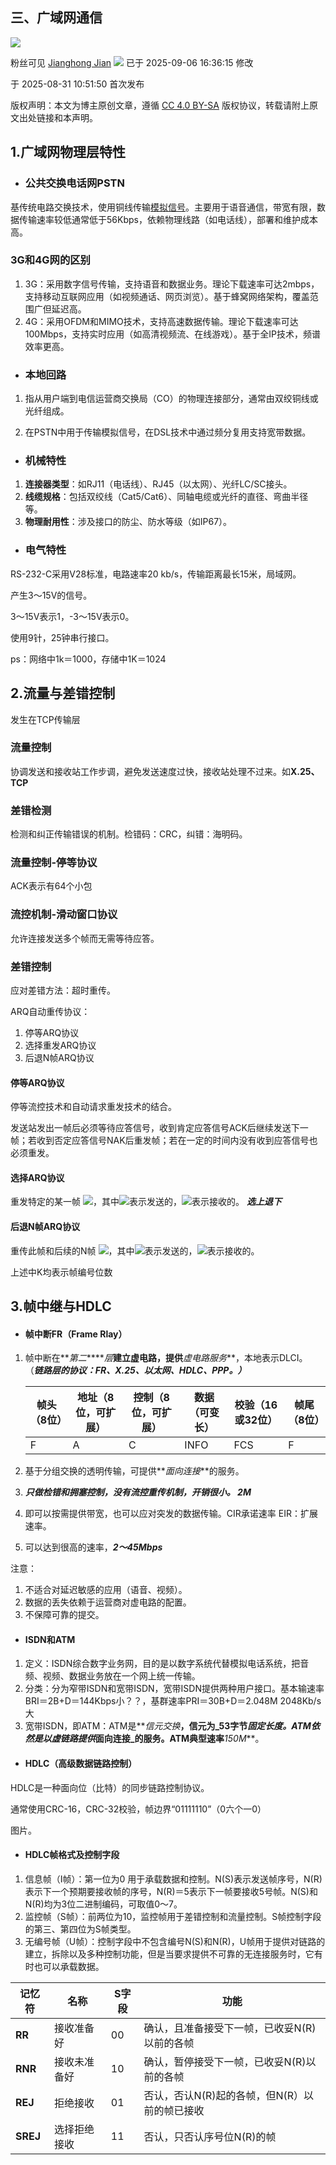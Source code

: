 ## 三、广域网通信

![](%E4%B8%89%E5%B9%BF%E5%9F%9F%E7%BD%91%E9%80%9A%E4%BF%A14g%E6%98%AF%E5%B9%BF%E5%9F%9F%E7%BD%91%E7%9A%84%E6%8A%80%E6%9C%AF/original.png)

粉丝可见 [Jianghong Jian](https://blog.csdn.net/2501_93097309 "Jianghong Jian") ![](%E4%B8%89%E5%B9%BF%E5%9F%9F%E7%BD%91%E9%80%9A%E4%BF%A14g%E6%98%AF%E5%B9%BF%E5%9F%9F%E7%BD%91%E7%9A%84%E6%8A%80%E6%9C%AF/newUpTime2.png) 已于 2025-09-06 16:36:15 修改

于 2025-08-31 10:51:50 首次发布

版权声明：本文为博主原创文章，遵循 [CC 4.0 BY-SA](http://creativecommons.org/licenses/by-sa/4.0/) 版权协议，转载请附上原文出处链接和本声明。

## 1.广域网物理层特性

-   ### 公共交换电话网PSTN
    

基传统电路交换技术，使用铜线传输[模拟信号](https://so.csdn.net/so/search?q=%E6%A8%A1%E6%8B%9F%E4%BF%A1%E5%8F%B7&spm=1001.2101.3001.7020)。主要用于语音通信，带宽有限，数据传输速率较低通常低于56Kbps，依赖物理线路（如电话线），部署和维护成本高。

### 3G和4G网的区别

1.  3G：采用数字信号传输，支持语音和数据业务。理论下载速率可达2mbps，支持移动互联网应用（如视频通话、网页浏览）。基于蜂窝网络架构，覆盖范围广但延迟高。
2.  4G：采用OFDM和MIMO技术，支持高速数据传输。理论下载速率可达100Mbps，支持实时应用（如高清视频流、在线游戏）。基于全IP技术，频谱效率更高。

-   ### 本地回路
    

1.  指从用户端到电信运营商交换局（CO）的物理连接部分，通常由双绞铜线或光纤组成。
    
2.  在PSTN中用于传输模拟信号，在DSL技术中通过频分复用支持宽带数据。
    

-   ### 机械特性
    

1.  **连接器类型**：如RJ11（电话线）、RJ45（以太网）、光纤LC/SC接头。
2.  **线缆规格**：包括双绞线（Cat5/Cat6）、同轴电缆或光纤的直径、弯曲半径等。
3.  **物理耐用性**：涉及接口的防尘、防水等级（如IP67）。

-   ### 电气特性
    

RS-232-C采用V28标准，电路速率20 kb/s，传输距离最长15米，局域网。

产生3～15V的信号。

3～15V表示1，-3～15V表示0。

使用9针，25钟串行接口。

ps：网络中1k＝1000，存储中1K＝1024

## 2.流量与差错控制

发生在TCP传输层

### 流量控制

协调发送和接收站工作步调，避免发送速度过快，接收站处理不过来。如**X.25、TCP**

### 差错检测

检测和纠正传输错误的机制。检错码：CRC，纠错：海明码。

### 流量控制-停等协议

ACK表示有64个小包

### 流控机制-滑动窗口协议

允许连接发送多个帧而无需等待应答。

### 差错控制

应对差错方法：超时重传。

ARQ自动重传协议：

1.  停等ARQ协议
2.  选择重发ARQ协议
3.  后退N帧ARQ协议

#### 停等ARQ协议

停等流控技术和自动请求重发技术的结合。

发送站发出一帧后必须等待应答信号，收到肯定应答信号ACK后继续发送下一帧；若收到否定应答信号NAK后重发帧；若在一定的时间内没有收到应答信号也必须重发。

#### 选择ARQ协议

重发特定的某一帧 ![](%E4%B8%89%E5%B9%BF%E5%9F%9F%E7%BD%91%E9%80%9A%E4%BF%A14g%E6%98%AF%E5%B9%BF%E5%9F%9F%E7%BD%91%E7%9A%84%E6%8A%80%E6%9C%AF/eq.idunno)，其中![](%E4%B8%89%E5%B9%BF%E5%9F%9F%E7%BD%91%E9%80%9A%E4%BF%A14g%E6%98%AF%E5%B9%BF%E5%9F%9F%E7%BD%91%E7%9A%84%E6%8A%80%E6%9C%AF/eq.1.idunno)表示发送的，![](%E4%B8%89%E5%B9%BF%E5%9F%9F%E7%BD%91%E9%80%9A%E4%BF%A14g%E6%98%AF%E5%B9%BF%E5%9F%9F%E7%BD%91%E7%9A%84%E6%8A%80%E6%9C%AF/eq.2.idunno)表示接收的。 **_选上退下_**

#### 后退N帧ARQ协议

重传此帧和后续的N帧 ![](%E4%B8%89%E5%B9%BF%E5%9F%9F%E7%BD%91%E9%80%9A%E4%BF%A14g%E6%98%AF%E5%B9%BF%E5%9F%9F%E7%BD%91%E7%9A%84%E6%8A%80%E6%9C%AF/eq.idunno)，其中![](%E4%B8%89%E5%B9%BF%E5%9F%9F%E7%BD%91%E9%80%9A%E4%BF%A14g%E6%98%AF%E5%B9%BF%E5%9F%9F%E7%BD%91%E7%9A%84%E6%8A%80%E6%9C%AF/eq.3.idunno)表示发送的，![](%E4%B8%89%E5%B9%BF%E5%9F%9F%E7%BD%91%E9%80%9A%E4%BF%A14g%E6%98%AF%E5%B9%BF%E5%9F%9F%E7%BD%91%E7%9A%84%E6%8A%80%E6%9C%AF/eq.1.idunno)表示接收的。

上述中K均表示帧编号位数

## 3.帧中继与HDLC

-   #### 帧中断FR（Frame Rlay）
    

1.  帧中断在**_第二_****_层_**建立虚电路，提供**_虚电路服务_**，本地表示DLCI。 （_**链路层的协议：FR、X.25、以太网、HDLC、PPP。）**_
    
    |帧头（8位）|地址（8位，可扩展）|控制（8位，可扩展）|数据（可变长）|校验（16或32位）|帧尾（8位）|
    |---|---|---|---|---|---|
    |F|A|C|INFO|FCS|F|
    

1.  基于分组交换的透明传输，可提供**_面向连接_**的服务。
2.  **_只做检错和拥塞控制，没有流控重传机制，开销很小。 2M_**
3.  即可以按需提供带宽，也可以应对突发的数据传输。CIR承诺速率 EIR：扩展速率。
4.  可以达到很高的速率，_**2～45Mbps**_

注意：

1.  不适合对延迟敏感的应用（语音、视频）。
2.  数据的丢失依赖于运营商对虚电路的配置。
3.  不保障可靠的提交。

-   #### ISDN和ATM
    

1.  定义：ISDN综合数字业务网，目的是以数字系统代替模拟电话系统，把音频、视频、数据业务放在一个网上统一传输。
2.  分类：分为窄带ISDN和宽带ISDN，宽带ISDN提供两种用户接口。基本输速率BRI＝2B+D＝144Kbps小？？，基群速率PRI＝30B+D＝2.048M 2048Kb/s 大
3.  宽带ISDN，即ATM：ATM是**_信元交换_**，信元为_**53字节**_固定长度。ATM依然是以虚链路提供_**面向连接**_的服务。ATM典型速率**_150M_**。

-   #### HDLC（高级数据链路控制）
    

HDLC是一种面向位（比特）的同步链路控制协议。

通常使用CRC-16，CRC-32校验，帧边界“01111110”（0六个一0）

图片。

-   #### HDLC帧格式及控制字段
    

1.  信息帧（I帧）：第一位为0 用于承载数据和控制。N(S)表示发送帧序号，N(R)表示下一个预期要接收帧的序号，N(R)＝5表示下一帧要接收5号帧。N(S)和N(R)均为3位二进制编码，可取值0～7。
2.  监控帧（S帧）：前两位为10，监控帧用于差错控制和流量控制。S帧控制字段的第三、第四位为S帧类型。
3.  无编号帧（U帧）：控制字段中不包含编号N(S)和N(R)，U帧用于提供对链路的建立，拆除以及多种控制功能，但是当要求提供不可靠的无连接服务时，它有时也可以承载数据。

|记忆符|名称|S字段|功能|
|---|---|---|---|
|**RR**|接收准备好|00|确认，且准备接受下一帧，已收妥N(R)以前的各帧|
|**RNR**|接收未准备好|10|确认，暂停接受下一帧，已收妥N(R)以前的各帧|
|**REJ**|拒绝接收|01|否认，否认N(R)起的各帧，但N(R）以前的帧已接收|
|**SREJ**|选择拒绝接收|11|否认，只否认序号位N(R)的帧|
